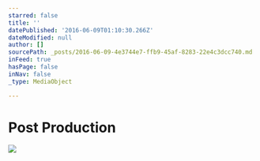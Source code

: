 ```yaml
---
starred: false
title: ''
datePublished: '2016-06-09T01:10:30.266Z'
dateModified: null
author: []
sourcePath: _posts/2016-06-09-4e3744e7-ffb9-45af-8283-22e4c3dcc740.md
inFeed: true
hasPage: false
inNav: false
_type: MediaObject

---
```

# Post Production
![](https://the-grid-user-content.s3-us-west-2.amazonaws.com/9d081283-db4e-46e4-9243-d19fecd1fcf9.jpg)
